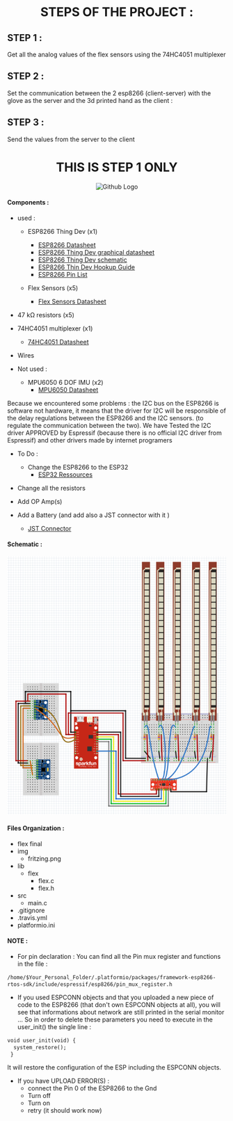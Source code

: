 <center> <h1>STEPS OF THE PROJECT :</h1> </center>

## STEP 1 :
Get all the analog values of the flex sensors using the 74HC4051 multiplexer

## STEP 2 :
 Set the communication between the 2 esp8266 (client-server) with the glove as the server and the 3d printed hand as the client :

## STEP 3 :
Send the values from the server to the client

<center>
 <h1>THIS IS STEP 1 ONLY</h1>
 <img src="https://media.giphy.com/media/B0uJ6d5OXb50k/giphy.gif" width=10% title="Github Logo">
 </center>



#### Components :
* used :
  * ESP8266 Thing Dev (x1)
     * [ESP8266 Datasheet](https://www.espressif.com/sites/default/files/documentation/0a-esp8266ex_datasheet_en.pdf)
     * [ESP8266 Thing Dev graphical datasheet](https://cdn.sparkfun.com/datasheets/Wireless/WiFi/ESP8266ThingDevV1.pdf)
     * [ESP8266 Thing Dev schematic](https://cdn.sparkfun.com/datasheets/Wireless/WiFi/ESP8266-Thing-Dev-v10.pdf)
     * [ESP8266 Thin Dev Hookup Guide](https://learn.sparkfun.com/tutorials/esp8266-thing-development-board-hookup-guide?_ga=2.220320347.2139293805.1523318758-2093697505.1519119166)
     * [ESP8266 Pin List](https://www.espressif.com/sites/default/files/documentation/0d-esp8266_pin_list_release_15-11-2014.xlsx)


  * Flex Sensors (x5)
      * [Flex Sensors Datasheet](https://cdn.sparkfun.com/datasheets/Sensors/ForceFlex/FLEX%20SENSOR%20DATA%20SHEET%202014.pdf)

* 47 kΩ resistors (x5)

* 74HC4051 multiplexer (x1)
    * [74HC4051 Datasheet](https://assets.nexperia.com/documents/data-sheet/74HC_HCT4051.pdf)

* Wires


* Not used :
  * MPU6050 6 DOF IMU (x2)
      * [MPU6050 Datasheet](https://store.invensense.com/datasheets/invensense/MPU-6050_DataSheet_V3%204.pdf)  

Because we encountered some problems :
the I2C bus on the ESP8266 is software not hardware, it means that the driver for I2C  will  be responsible of the delay regulations between the ESP8266 and the I2C sensors. (to regulate the communication between the two). We have Tested the I2C driver APPROVED by Espressif (because there is no official I2C driver from Espressif) and other drivers made by internet programers


* To Do :
    * Change the ESP8266 to the ESP32
        * [ESP32 Ressources](https://www.espressif.com/en/products/hardware/esp32/resources)


 * Change all the resistors
 * Add OP Amp(s)
 * Add a Battery (and add also a JST connector with it )
     * [JST Connector](https://www.sparkfun.com/products/9749)

#### Schematic :

<p align=center>
<img src="img/fritzing.png" title="Github Logo">
</p>



#### Files Organization :

* flex final
* img
  * fritzing.png
* lib
  * flex
    * flex.c
    * flex.h
* src
    * main.c
* .gitignore
* .travis.yml
* platformio.ini



#### NOTE :

* For pin declaration : You can find all the Pin mux register and functions in the file :

 ```
/home/$Your_Personal_Folder/.platformio/packages/framework-esp8266-rtos-sdk/include/espressif/esp8266/pin_mux_register.h
 ```

* If you used ESPCONN objects and that you uploaded a new piece of code to the ESP8266 (that don't own ESPCONN objects at all), you will see that informations about network are still printed in the serial monitor ...
So in order to delete these parameters you need to execute in the user_init() the single line :

 ```
void user_init(void) {
   system_restore();
  }
  ```
  It will restore the configuration of the ESP including the ESPCONN objects.
* If you have UPLOAD ERROR(S) :
  * connect the Pin 0 of the ESP8266 to the Gnd
  * Turn off
  * Turn on
  * retry (it should work now)
